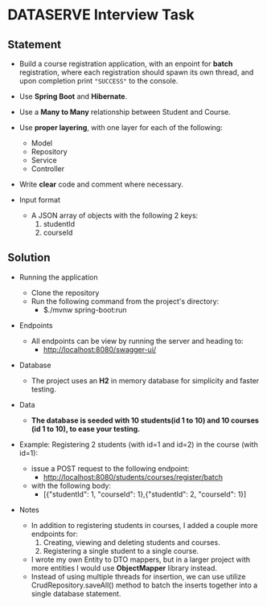 # DATASERVE Interview Task

## Statement

- Build a course registration application, with an enpoint for **batch** registration, where each registration should spawn its own thread, and upon completion print `"SUCCESS"` to the console.

- Use **Spring Boot** and **Hibernate**.

- Use a **Many to Many** relationship between Student and Course.

- Use **proper layering**, with one layer for each of the following:

  - Model
  - Repository
  - Service
  - Controller

- Write **clear** code and comment where necessary.

- Input format

  - A JSON array of objects with the following 2 keys:
    1. studentId
    2. courseId

## Solution

- Running the application

  - Clone the repository
  - Run the following command from the project's directory:
    - $./mvnw spring-boot:run

- Endpoints

  - All endpoints can be view by running the server and heading to:
    - [http://localhost:8080/swagger-ui/](http://localhost:8080/swagger-ui/)

- Database

  - The project uses an **H2** in memory database for simplicity and faster testing.

- Data

  - **The database is seeded with 10 students(id 1 to 10) and 10 courses (id 1 to 10), to ease your testing.**

- Example: Registering 2 students (with id=1 and id=2) in the course (with id=1):

  - issue a POST request to the following endpoint:
    - [http://localhost:8080/students/courses/register/batch](http://localhost:8080/students/courses/register/batch)
  - with the following body:
    - [{"studentId": 1, "courseId": 1},{"studentId": 2, "courseId": 1}]

- Notes
  - In addition to registering students in courses, I added a couple more endpoints for:
    1. Creating, viewing and deleting students and courses.
    2. Registering a single student to a single course.
  - I wrote my own Entity to DTO mappers, but in a larger project with more entities I would use **ObjectMapper** library instead.
  - Instead of using multiple threads for insertion, we can use utilize CrudRepository.saveAll() method to batch the inserts together into a single database statement.
